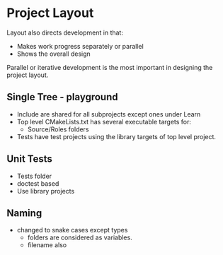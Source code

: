 # Project Layout

Layout also directs development in that:
- Makes work progress separately or parallel
- Shows the overall design 

Parallel or iterative development is the most important in designing
the project layout.

## Single Tree - playground

- Include are shared for all subprojects except ones under Learn 
- Top level CMakeLists.txt has several executable targets for:
  - Source/Roles folders
- Tests have test projects using the library targets of top level project.

## Unit Tests

- Tests folder 
- doctest based
- Use library projects 

## Naming

- changed to snake cases except types
  - folders are considered as variables. 
  - filename also










